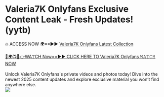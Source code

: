 # Valeria7K Onlyfans Exclusive Content Leak - Fresh Updates! (yytb)

🔥 ACCESS NOW 🌍==►► <a href="https://tinyurl.com/kvy9nzfs" rel="nofollow">Valeria7K Onlyfans Latest Collection</a>
<br><br>
[🔴🌍📺📱👉WA𝚃CH Now==►► CLICK HERE TO Valeria7K Onlyfans 𝚆𝙰𝚃𝙲𝙷 NOW](https://tinyurl.com/kvy9nzfs)
<br><br>
Unlock Valeria7K Onlyfans's private videos and photos today! Dive into the newest 2025 content updates and explore exclusive material you won’t find anywhere else.
<br>
<a href="https://tinyurl.com/kvy9nzfs" rel="nofollow" data-target="animated-image.originalLink"><img src="https://camo.githubusercontent.com/8a4f000d20f83aca3bf7ec5f350d767afa0574a8a352519fd8cfa583a6f93a33/68747470733a2f2f692e696d6775722e636f6d2f644a486b345a712e676966" data-canonical-src="https://i.imgur.com/dJHk4Zq.gif" style="max-width: 100%; display: inline-block;" data-target="animated-image.originalImage"></a>
<br>
